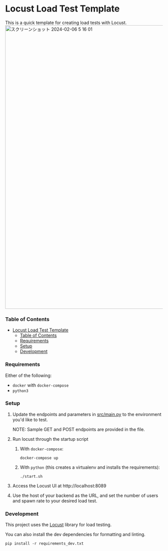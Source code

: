 # Locust Load Test Template

This is a quick template for creating load tests with Locust.
<img width="905" alt="スクリーンショット 2024-02-06 5 16 01" src="https://github.com/akiyamasho/locust-loadtest-template/assets/35907066/5e7d8cef-a6e1-4a1a-8bbd-9b18629b2d80">

### Table of Contents
- [Locust Load Test Template](#locust-load-test-template)
    - [Table of Contents](#table-of-contents)
    - [Requirements](#requirements)
    - [Setup](#setup)
    - [Development](#development)

### Requirements

Either of the following:
-  `docker` with `docker-compose`
-  `python3`

### Setup

1. Update the endpoints and parameters in [src/main.py](src/main.py) to the environment you'd like to test.
    
    NOTE: Sample GET and POST endpoints are provided in the file.

1. Run locust through the startup script
    1. With `docker-compose`:
        ```
        docker-compose up
        ```
    2. With `python` (this creates a virtualenv and installs the requirements): 
        ```
        ./start.sh
        ```
2. Access the Locust UI at http://localhost:8089
3. Use the host of your backend as the URL, and set the number of users and spawn rate to your desired load test.

### Development

This project uses the [Locust](https://locust.io/) library for load testing.

You can also install the dev dependencies for formatting and linting.

```
pip install -r requirements_dev.txt
```
